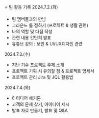 #

⭐ 팀 활동 기록 
2024.7.2.(화)
- 팀 멤버들과의 만남
- 그라운드 룰 정하기 (프로젝트 & 생활 관련)
- 나의 역할 및 다짐 작성
- 관련 내용 간단히 발표
- 유튜브 강의 : 보안 & UI/UX디자인 관련

2024.7.3.(수)
- 지난 기수 프로젝트 주제 소개
- 프로젝트 기획 시 유의할 점 & 프로젝트 명세서
- 프로젝트 관리 Jira 및 JQL 활용법

2024.7.4.(목)
- 아이디어 해커톤
- 고객의 문제 찾기, 아이디어 제시
- 발표 자료 만들기, 발표 및 Q&A
